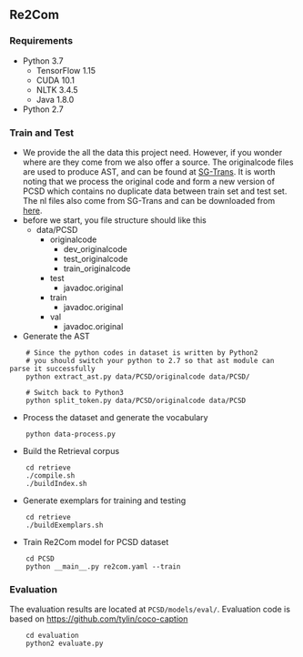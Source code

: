 ## Re2Com

### Requirements
- Python 3.7
    - TensorFlow 1.15
    - CUDA 10.1
    - NLTK 3.4.5
    - Java 1.8.0
- Python 2.7

### Train and Test

- We provide the all the data this project need. However, if you wonder where are they come from we also offer a source. The originalcode files are used to produce AST, and can be found at [SG-Trans](https://github.com/shuzhenggao/SG-Trans/tree/master/python/data). It is worth noting that we process the original code and form a new version of PCSD which contains no duplicate data between train set and test set. The nl files also come from SG-Trans and can be downloaded from [here](https://drive.google.com/file/d/1c0Im6M71VHn4hv7gmnQnfqa1QtbzFjPn/view).
- before we start, you file structure should like this
    - data/PCSD
        - originalcode
            - dev_originalcode
            - test_originalcode
            - train_originalcode
        - test
            - javadoc.original
        - train
            - javadoc.original
        - val
            - javadoc.original
- Generate the AST
```
    # Since the python codes in dataset is written by Python2
    # you should switch your python to 2.7 so that ast module can parse it successfully
    python extract_ast.py data/PCSD/originalcode data/PCSD/
```
```
    # Switch back to Python3
    python split_token.py data/PCSD/originalcode data/PCSD
```
- Process the dataset and generate the vocabulary
```
    python data-process.py
```
- Build the Retrieval corpus
```
    cd retrieve
    ./compile.sh
    ./buildIndex.sh
```
- Generate exemplars for training and testing
```
    cd retrieve
    ./buildExemplars.sh
```
- Train Re2Com model for PCSD dataset
```
    cd PCSD
    python __main__.py re2com.yaml --train
```

### Evaluation
The evaluation results are located at `PCSD/models/eval/`.
Evaluation code is based on https://github.com/tylin/coco-caption
```
    cd evaluation
    python2 evaluate.py
```
